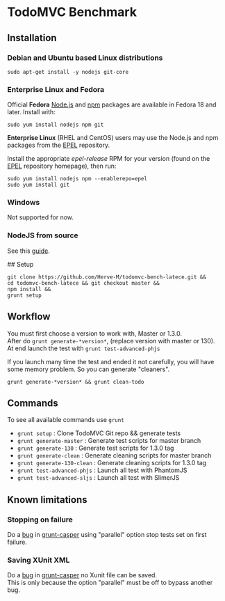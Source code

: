 # TodoMVC Benchmark

## Installation

### Debian and Ubuntu based Linux distributions

```text
sudo apt-get install -y nodejs git-core
```

### Enterprise Linux and Fedora

Official **Fedora** [Node.js](https://apps.fedoraproject.org/packages/nodejs) and [npm](https://apps.fedoraproject.org/packages/npm) packages are available in Fedora 18 and later.  Install with:

```text
sudo yum install nodejs npm git
```

**Enterprise Linux** (RHEL and CentOS) users may use the Node.js and npm packages from the [EPEL](https://fedoraproject.org/wiki/EPEL) repository.

Install the appropriate *epel-release* RPM for your version (found on the [EPEL](https://fedoraproject.org/wiki/EPEL) repository homepage), then run:

```text
sudo yum install nodejs npm --enablerepo=epel
sudo yum install git
```
### Windows

Not supported for now.

### NodeJS from source

See this [guide](https://github.com/joyent/node/wiki/Installing-Node.js-via-package-manager).

## Setup

```
git clone https://github.com/Herve-M/todomvc-bench-latece.git &&
cd todomvc-bench-latece && git checkout master &&
npm install &&
grunt setup
```
## Workflow

You must first choose a version to work with, Master or 1.3.0.  
After do `grunt generate-*version*`, (replace version with master or 130).  
At end launch the test with `grunt test-advanced-phjs`  

If you launch many time the test and ended it not carefully, you will have
some memory problem. So you can generate "cleaners".

`grunt generate-*version* && grunt clean-todo`

## Commands

To see all available commands use `grunt`

* `grunt setup` : Clone TodoMVC Git repo && generate tests
* `grunt generate-master` : Generate test scripts for master branch
* `grunt generate-130` : Generate test scripts for 1.3.0 tag
* `grunt generate-clean` : Generate cleaning scripts for master branch
* `grunt generate-130-clean` : Generate cleaning scripts for 1.3.0 tag
* `grunt test-advanced-phjs` : Launch all test with PhantomJS
* `grunt test-advanced-sljs` : Launch all test with SlimerJS

## Known limitations

### Stopping on failure
Do a [bug](https://github.com/iamchrismiller/grunt-casper/issues/56) in
[grunt-casper](https://github.com/iamchrismiller/grunt-casper) using "parallel" option
stop tests set on first failure.

### Saving XUnit XML
Do a [bug](https://github.com/iamchrismiller/grunt-casper/issues/68) in [grunt-casper](https://github.com/iamchrismiller/grunt-casper) no Xunit file can be saved.  
This is only because the option "parallel" must be off to bypass another bug.
